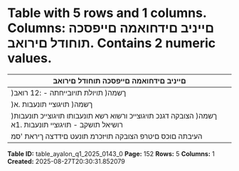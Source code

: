 # Table with 5 rows and 1 columns. Columns: םייניב םידחואמה םייפסכה תוחודל םירואב. Contains 2 numeric values.

| םייניב םידחואמה םייפסכה תוחודל םירואב |
|---|
| )ךשמה( תויולת תויובייחתה - :12 רואב |
| )ךשמה( תויגוציי תונעבות .א |
| )ךשמה( הצובקה דגנכ תויגוצייכ ורשוא רשא תונעבותו תויגוצייכ תונעבות רושיאל תושקב - תויגוציי תונעבות .1א |
| העיבתה םוכס םיטרפ הצובקה תויזכרמ תונעט םידדצה ךיראת 'סמ |

**Table ID:** table_ayalon_q1_2025_0143_0
**Page:** 152
**Rows:** 5
**Columns:** 1
**Created:** 2025-08-27T20:30:31.852079
